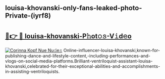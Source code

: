 ## louisa-khovanski-only-fans​-leaked-photo​-Private-(iyrf8)


# <h2><a href="https://mediaupload.pro?title=louisa-khovanski&ref=git">🔗👉 🔴 louisa-khovanski-P𝚑ot𝚘𝚜-V𝚒d𝚎o</a></h2>

[![Corinna Kopf Nue Nu𝚍e𝚜](https://i.imgur.com/0qMVB7G.gif)](https://mediaupload.pro?title=louisa-khovanski&ref=git)
Online-influencer-louisa-khovanski,known-for-publishing-dance-and-lifestyle-content,-including-performances-and-vlogs-on-social-media-platforms.Brilliant-ventriloquist-assistant-louisa-khovanski,celebrated-for-their-exceptional-abilities-and-accomplishments-in-assisting-ventriloquists.  